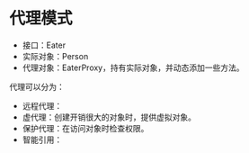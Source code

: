 # 代理模式
+ 接口：Eater
+ 实际对象：Person
+ 代理对象：EaterProxy，持有实际对象，并动态添加一些方法。

代理可以分为：
+ 远程代理：
+ 虚代理：创建开销很大的对象时，提供虚拟对象。
+ 保护代理：在访问对象时检查权限。
+ 智能引用：